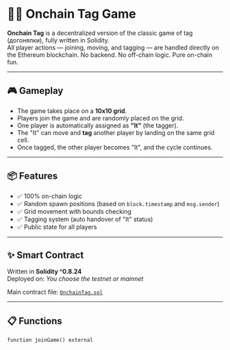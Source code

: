 # 🏃‍♂️ Onchain Tag Game       
       
**Onchain Tag** is a decentralized version of the classic game of tag (догонялки), fully written in Solidity.      
All player actions — joining, moving, and tagging — are handled directly on the Ethereum blockchain. No backend. No off-chain logic. Pure on-chain fun.     
        
---    
  
## 🎮 Gameplay  
    
- The game takes place on a **10x10 grid**.     
- Players join the game and are randomly placed on the grid.      
- One player is automatically assigned as **"It"** (the tagger).   
- The "It" can move and **tag** another player by landing on the same grid cell.
- Once tagged, the other player becomes "It", and the cycle continues.    
   
--- 
 
## 📦 Features 
    
- ✅ 100% on-chain logic      
- ✅ Random spawn positions (based on `block.timestamp` and `msg.sender`) 
- ✅ Grid movement with bounds checking  
- ✅ Tagging system (auto handover of "It" status) 
- ✅ Public state for all players  

---

## ✨ Smart Contract

Written in **Solidity ^0.8.24**  
Deployed on: _You choose the testnet or mainnet_

Main contract file: [`OnchainTag.sol`](./OnchainTag.sol)

---

## 📋 Functions

```solidity
function joinGame() external
